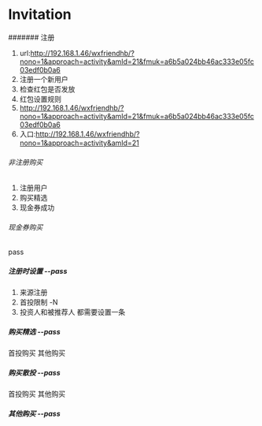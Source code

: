 Invitation
====================================
####### 注册
1.  url:http://192.168.1.46/wxfriendhb/?nono=1&approach=activity&amId=21&fmuk=a6b5a024bb46ac333e05fc03edf0b0a6
2.  注册一个新用户
3.  检查红包是否发放
4.  红包设置规则
5.  http://192.168.1.46/wxfriendhb/?nono=1&approach=activity&amId=21&fmuk=a6b5a024bb46ac333e05fc03edf0b0a6
6.  入口:http://192.168.1.46/wxfriendhb/?nono=1&approach=activity&amId=21


###### 非注册购买
1. 注册用户
2. 购买精选
3. 现金券成功

###### 现金券购买
pass

##### 注册时设置  --pass
1. 来源注册
2. 首投限制 -N
3. 投资人和被推荐人 都需要设置一条
##### 购买精选 --pass
首投购买
其他购买
##### 购买散投 --pass
首投购买
其他购买

##### 其他购买 --pass